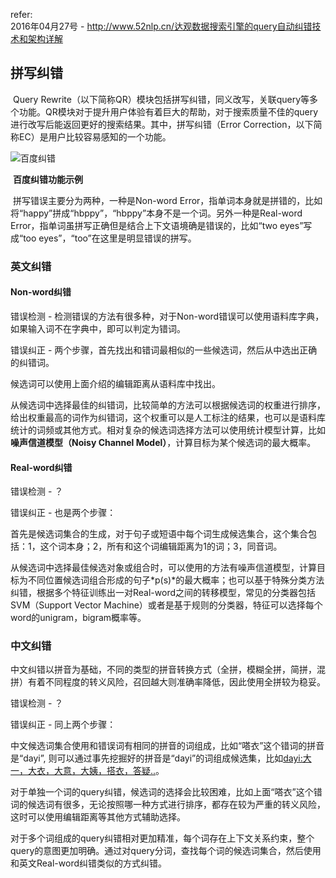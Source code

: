 refer:<br>2016年04月27号 - http://www.52nlp.cn/达观数据搜索引擎的query自动纠错技术和架构详解

## 拼写纠错

​	Query Rewrite（以下简称QR）模块包括拼写纠错，同义改写，关联query等多个功能。QR模块对于提升用户体验有着巨大的帮助，对于搜索质量不佳的query进行改写后能返回更好的搜索结果。其中，拼写纠错（Error Correction，以下简称EC）是用户比较容易感知的一个功能。

![百度纠错](https://github.com/bifeng/daily_book_notes/raw/master/resource/baidu_query_rewrite.jpg)

​					**百度纠错功能示例**

​	拼写错误主要分为两种，一种是Non-word Error，指单词本身就是拼错的，比如将“happy”拼成“hbppy”，“hbppy”本身不是一个词。另外一种是Real-word Error，指单词虽拼写正确但是结合上下文语境确是错误的，比如“two eyes”写成“too eyes”，“too”在这里是明显错误的拼写。

### **英文纠错**

#### **Non-word纠错**

错误检测 - 检测错误的方法有很多种，对于Non-word错误可以使用语料库字典，如果输入词不在字典中，即可以判定为错词。

错误纠正 - 两个步骤，首先找出和错词最相似的一些候选词，然后从中选出正确的纠错词。

候选词可以使用上面介绍的编辑距离从语料库中找出。

从候选词中选择最佳的纠错词，比较简单的方法可以根据候选词的权重进行排序，给出权重最高的词作为纠错词，这个权重可以是人工标注的结果，也可以是语料库统计的词频或其他方式。相对复杂的候选词选择方法可以使用统计模型计算，比如**噪声信道模型（Noisy Channel Model）**，计算目标为某个候选词的最大概率。

#### **Real-word纠错**

错误检测 - ？

错误纠正 - 也是两个步骤：

首先是候选词集合的生成，对于句子或短语中每个词生成候选集合，这个集合包括：1，这个词本身；2，所有和这个词编辑距离为1的词；3，同音词。

从候选词中选择最佳候选对象或组合时，可以使用的方法有噪声信道模型，计算目标为不同位置候选词组合形成的句子*p(s)*的最大概率；也可以基于特殊分类方法纠错，根据多个特征训练出一对Real-word之间的转移模型，常见的分类器包括SVM（Support Vector Machine）或者是基于规则的分类器，特征可以选择每个word的unigram，bigram概率等。

### 中文纠错

中文纠错以拼音为基础，不同的类型的拼音转换方式（全拼，模糊全拼，简拼，混拼）有着不同程度的转义风险，召回越大则准确率降低，因此使用全拼较为稳妥。

错误检测 - ？

错误纠正 - 同上两个步骤：

中文候选词集合使用和错误词有相同的拼音的词组成，比如“嗒衣”这个错词的拼音是“dayi”, 则可以通过事先挖掘好的拼音是“dayi”的词组成候选集，比如<dayi:大一，大衣，大意，大姨，搭衣，答疑..>。

对于单独一个词的query纠错，候选词的选择会比较困难，比如上面“嗒衣”这个错词的候选词有很多，无论按照哪一种方式进行排序，都存在较为严重的转义风险，这时可以使用编辑距离等其他方式辅助选择。

对于多个词组成的query纠错相对更加精准，每个词存在上下文关系约束，整个query的意图更加明确。通过对query分词，查找每个词的候选词集合，然后使用和英文Real-word纠错类似的方式纠错。

